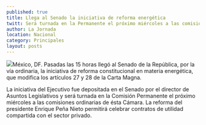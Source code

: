 ```yaml
---
published: true
title: Llega al Senado la iniciativa de reforma energética
twitt: Será turnada en la Permanente el próximo miércoles a las comisiones ordinarias de la Cámara alta.
author: La Jornada
location: Nacional
category: Principales
layout: posts
---
```


![](http://i.imgur.com/3vraL6Um.jpg)México, DF. Pasadas las 15 horas llegó al Senado de la República, por la vía ordinaria, la iniciativa de reforma constitucional en materia energética, que modifica los artículos 27 y 28 de la Carta Magna.

La iniciativa del Ejecutivo fue depositada en el Senado por el director de Asuntos Legislativos y será turnada en la Comisión Permanente el próximo miércoles a las comisiones ordinarias de ésta  Cámara. La reforma del presidente Enrique Peña Nieto permitirá celebrar contratos de utilidad compartida con el sector privado.
